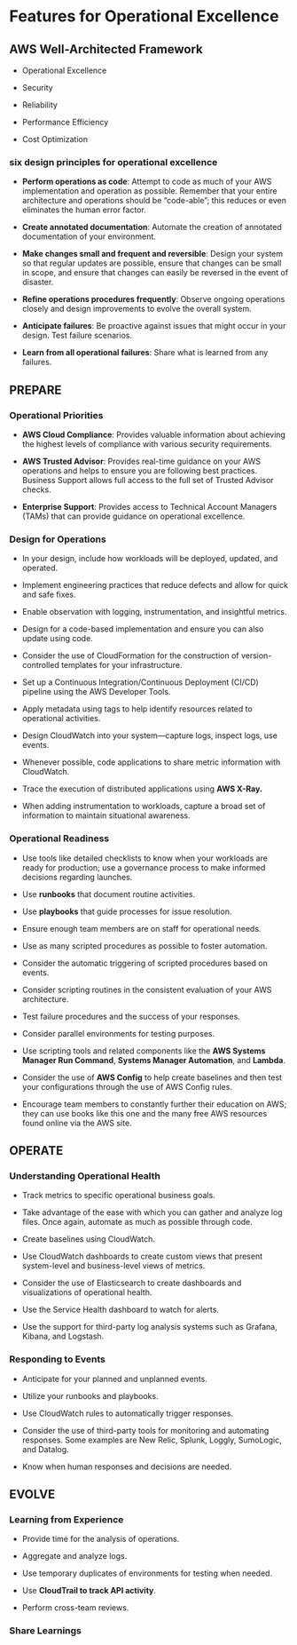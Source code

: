 # Features for Operational Excellence

## AWS Well-Architected Framework

- Operational Excellence

- Security

- Reliability

- Performance Efficiency

- Cost Optimization

### six design principles for operational excellence

- **Perform operations as code**: Attempt to code as much of your AWS implementation and operation as possible. Remember that your entire architecture and operations should be “code-able”; this reduces or even eliminates the human error factor.

- **Create annotated documentation**: Automate the creation of annotated documentation of your environment.

- **Make changes small and frequent and reversible**: Design your system so that regular updates are possible, ensure that changes can be small in scope, and ensure that changes can easily be reversed in the event of disaster.

- **Refine operations procedures frequently**: Observe ongoing operations closely and design improvements to evolve the overall system.

- **Anticipate failures**: Be proactive against issues that might occur in your design. Test failure scenarios.

- **Learn from all operational failures**: Share what is learned from any failures.

## PREPARE

### Operational Priorities

- **AWS Cloud Compliance**: Provides valuable information about achieving the highest levels of compliance with various security requirements.

- **AWS Trusted Advisor**: Provides real-time guidance on your AWS operations and helps to ensure you are following best practices. Business Support allows full access to the full set of Trusted Advisor checks.

- **Enterprise Support**: Provides access to Technical Account Managers (TAMs) that can provide guidance on operational excellence.

### Design for Operations

- In your design, include how workloads will be deployed, updated, and operated.

- Implement engineering practices that reduce defects and allow for quick and safe fixes.

- Enable observation with logging, instrumentation, and insightful metrics.

- Design for a code-based implementation and ensure you can also update using code.

- Consider the use of CloudFormation for the construction of version-controlled templates for your infrastructure.

- Set up a Continuous Integration/Continuous Deployment (CI/CD) pipeline using the AWS Developer Tools.

- Apply metadata using tags to help identify resources related to operational activities.

- Design CloudWatch into your system—capture logs, inspect logs, use events.

- Whenever possible, code applications to share metric information with CloudWatch.

- Trace the execution of distributed applications using **AWS X-Ray.**

- When adding instrumentation to workloads, capture a broad set of information to maintain situational awareness.

### Operational Readiness

- Use tools like detailed checklists to know when your workloads are ready for production; use a governance process to make informed decisions regarding launches.

- Use **runbooks** that document routine activities.

- Use **playbooks** that guide processes for issue resolution.

- Ensure enough team members are on staff for operational needs.

- Use as many scripted procedures as possible to foster automation.

- Consider the automatic triggering of scripted procedures based on events.

- Consider scripting routines in the consistent evaluation of your AWS architecture.

- Test failure procedures and the success of your responses.

- Consider parallel environments for testing purposes.

- Use scripting tools and related components like the **AWS Systems Manager Run Command**, **Systems Manager Automation**, and **Lambda**.

- Consider the use of **AWS Config** to help create baselines and then test your configurations through the use of AWS Config rules.

- Encourage team members to constantly further their education on AWS; they can use books like this one and the many free AWS resources found online via the AWS site.

## OPERATE

### Understanding Operational Health

- Track metrics to specific operational business goals.

- Take advantage of the ease with which you can gather and analyze log files. Once again, automate as much as possible through code.

- Create baselines using CloudWatch.

- Use CloudWatch dashboards to create custom views that present system-level and business-level views of metrics.

- Consider the use of Elasticsearch to create dashboards and visualizations of operational health.

- Use the Service Health dashboard to watch for alerts.

- Use the support for third-party log analysis systems such as Grafana, Kibana, and Logstash.

### Responding to Events

- Anticipate for your planned and unplanned events.

- Utilize your runbooks and playbooks.

- Use CloudWatch rules to automatically trigger responses.

- Consider the use of third-party tools for monitoring and automating responses. Some examples are New Relic, Splunk, Loggly, SumoLogic, and Datalog.

- Know when human responses and decisions are needed.

## EVOLVE

### Learning from Experience

- Provide time for the analysis of operations.

- Aggregate and analyze logs.

- Use temporary duplicates of environments for testing when needed.

- Use **CloudTrail to track API activity**.

- Perform cross-team reviews.

### Share Learnings
